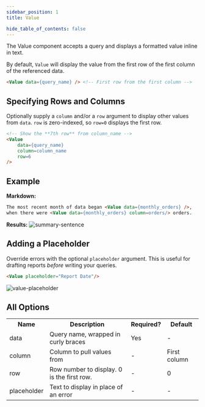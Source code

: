 ```yaml
---
sidebar_position: 1
title: Value

hide_table_of_contents: false
---
```




The Value component accepts a query and displays a formatted value inline in text. 

By default, `Value` will display the value from the first row of the first column of the referenced data.

```markdown
<Value data={query_name} /> <!-- First row from the first column -->
```

## Specifying Rows and Columns 
Optionally supply a `column` and/or a `row` argument to display other values from `data`. `row` is zero-indexed, so `row=0` displays the first row.

```markdown
<!-- Show the **7th row** from column_name -->
<Value 
    data={query_name}
    column=column_name 
    row=6
/>
```

## Example

**Markdown:**

```markdown
The most recent month of data began <Value data={monthly_orders} />,
when there were <Value data={monthly_orders} column=orders/> orders.
```

**Results:**
![summary-sentence](/img/tutorial-img/needful-things-value-in-text-nowindow.png)

## Adding a Placeholder
Override errors with the optional `placeholder` argument. This is useful for drafting reports *before* writing your queries.   

```markdown
<Value placeholder="Report Date"/>
```

![value-placeholder](/img/value-placeholder.png)

## All Options 

<table>						 
    <tr>	
        <th class='tleft'>Name</th>	
        <th class='tleft'>Description</th>	
        <th>Required?</th>
        <th>Default</th>	
    </tr>
    <tr>	
        <td>data</td>	
        <td>Query name, wrapped in curly braces</td>	
        <td class='tcenter'>Yes</td>	
        <td class='tcenter'>-</td>	
    </tr>
    <tr>	
        <td>column</td>	
        <td>Column to pull values from</td>	
        <td class='tcenter'>-</td>	
        <td class='tcenter'>First column</td>
    </tr>
    <tr>	
        <td>row</td>	
        <td>Row number to display. 0 is the first row.</td>	
        <td class='tcenter'>-</td>	
        <td class='tcenter'>0</td>
    </tr>
    <tr>	
        <td>placeholder</td>	
        <td>Text to display in place of an error</td>	
        <td class='tcenter'>-</td>	
        <td class='tcenter'>-</td>
    </tr>
</table>